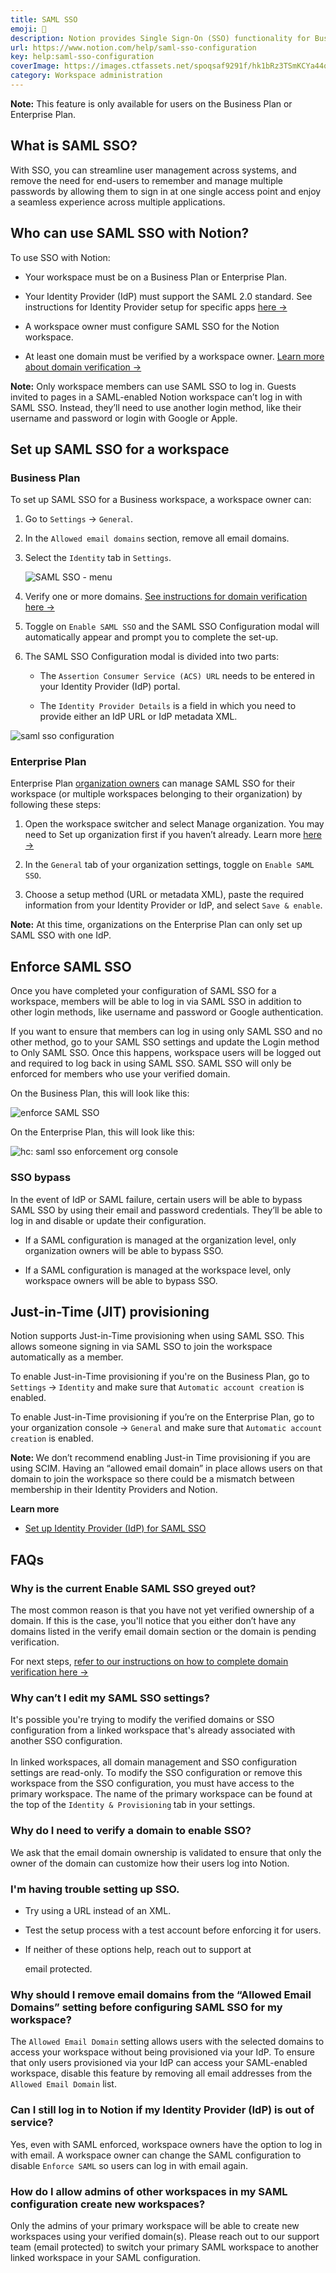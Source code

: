```yaml
---
title: SAML SSO
emoji: 🔐
description: Notion provides Single Sign-On (SSO) functionality for Business and Enterprise customers to access the app through a single authentication source. This allows IT administrators to better manage team access and keeps information more secure 🔐
url: https://www.notion.com/help/saml-sso-configuration
key: help:saml-sso-configuration
coverImage: https://images.ctfassets.net/spoqsaf9291f/hk1bRz3TSmKCYa44qqk3a/89ff18b7391cfa356d45bb68a2324c01/SAML-sso-help.png
category: Workspace administration
---
```


**Note:** This feature is only available for users on the Business Plan or Enterprise Plan.

## What is SAML SSO?

With SSO, you can streamline user management across systems, and remove the need for end-users to remember and manage multiple passwords by allowing them to sign in at one single access point and enjoy a seamless experience across multiple applications.

## Who can use SAML SSO with Notion?

To use SSO with Notion:

* Your workspace must be on a Business Plan or Enterprise Plan.

* Your Identity Provider (IdP) must support the SAML 2.0 standard. See instructions for Identity Provider setup for specific apps [here →](https://www.notion.com/help/set-up-identity-provider-for-saml-sso?preview_mode=1738356012620)

* A workspace owner must configure SAML SSO for the Notion workspace.

* At least one domain must be verified by a workspace owner. [Learn more about domain verification →](https://www.notion.com/help/domain-management#verify-a-domain-for-your-workspace)

**Note:** Only workspace members can use SAML SSO to log in. Guests invited to pages in a SAML-enabled Notion workspace can’t log in with SAML SSO. Instead, they’ll need to use another login method, like their username and password or login with Google or Apple.

## Set up SAML SSO for a workspace

### Business Plan

To set up SAML SSO for a Business workspace, a workspace owner can:

1. Go to `Settings` → `General`.

2. In the `Allowed email domains`**&#x20;**&#x73;ection, remove all email domains.

3. Select the `Identity` tab in `Settings`.

   ![SAML SSO - menu](https://images.ctfassets.net/spoqsaf9291f/5zI2AMPYGB0XicJSQ3EsHy/ec1a95e69e18051e6ef1e857e8f13147/saml_sso.png)

4. Verify one or more domains. [See instructions for domain verification here →](https://www.notion.com/help/domain-management)

5. Toggle on `Enable SAML SSO` and the SAML SSO Configuration modal will automatically appear and prompt you to complete the set-up.

6. The SAML SSO Configuration modal is divided into two parts:

   * The `Assertion Consumer Service (ACS) URL` needs to be entered in your Identity Provider (IdP) portal.

   * The `Identity Provider Details` is a field in which you need to provide either an IdP URL or IdP metadata XML.

![saml sso configuration](https://images.ctfassets.net/spoqsaf9291f/4RBz9STjVIHO5D9SD4aATm/62035400d769d4e02b319f3d0f641054/saml_sso_configuration.png)

### Enterprise Plan

Enterprise Plan [organization owners](https://www.notion.com/help/organization-level-controls#who-can-apply-organization-level-controls) can manage SAML SSO for their workspace (or multiple workspaces belonging to their organization) by following these steps:

1. Open the workspace switcher and select Manage organization. You may need to Set up organization first if you haven’t already. Learn more [here →](https://www.notion.com/help/organization-level-controls)

2. In the `General` tab of your organization settings, toggle on `Enable SAML SSO`.

3. Choose a setup method (URL or metadata XML), paste the required information from your Identity Provider or IdP, and select `Save & enable`.

**Note:** At this time, organizations on the Enterprise Plan can only set up SAML SSO with one IdP.

## Enforce SAML SSO

Once you have completed your configuration of SAML SSO for a workspace, members will be able to log in via SAML SSO in addition to other login methods, like username and password or Google authentication.

If you want to ensure that members can log in using only SAML SSO and no other method, go to your SAML SSO settings and update the Login method to Only SAML SSO. Once this happens, workspace users will be logged out and required to log back in using SAML SSO. SAML SSO will only be enforced for members who use your verified domain.

On the Business Plan, this will look like this:

![enforce SAML SSO](https://images.ctfassets.net/spoqsaf9291f/DeppayIjZm1QYNCA5mtpZ/9838dbd4d03bb988f95c1ce9805524ce/enforce_SAML_SSO.png)

On the Enterprise Plan, this will look like this:

![hc: saml sso enforcement org console](https://images.ctfassets.net/spoqsaf9291f/v6eYrZNFUETHX7JhiO1RY/6eb3185218389c0d524e8991b702bd41/Reference_Visuals_Group_135.png)

### SSO bypass

In the event of IdP or SAML failure, certain users will be able to bypass SAML SSO by using their email and password credentials. They’ll be able to log in and disable or update their configuration.

* If a SAML configuration is managed at the organization level, only organization owners will be able to bypass SSO.

* If a SAML configuration is managed at the workspace level, only workspace owners will be able to bypass SSO.

## Just-in-Time (JIT) provisioning

Notion supports Just-in-Time provisioning when using SAML SSO. This allows someone signing in via SAML SSO to join the workspace automatically as a member.

To enable Just-in-Time provisioning if you're on the Business Plan, go to `Settings`**&#x20;**→**&#x20;**`Identity` and make sure that `Automatic account creation` is enabled.

To enable Just-in-Time provisioning if you’re on the Enterprise Plan, go to your organization console → `General` and make sure that `Automatic account creation` is enabled.

**Note:&#x20;**&#x57;e don’t recommend enabling Just-in Time provisioning if you are using SCIM. Having an “allowed email domain” in place allows users on that domain to join the workspace so there could be a mismatch between membership in their Identity Providers and Notion.

**Learn more**

* [Set up Identity Provider (IdP) for SAML SSO](https://www.notion.com/help/set-up-identity-provider-for-saml-sso)


## FAQs

### Why is the current Enable SAML SSO greyed out?

The most common reason is that you have not yet verified ownership of a domain. If this is the case, you'll notice that you either don’t have any domains listed in the verify email domain section or the domain is pending verification.

For next steps, [refer to our instructions on how to complete domain verification here →](https://www.notion.com/help/domain-management)


### Why can’t I edit my SAML SSO settings?

It's possible you're<!-- --> trying to modify the verified domains or SSO configuration from a linked workspace that's already associated with another SSO configuration.\
\
In linked workspaces, all domain management and SSO configuration settings are read-only. To modify the SSO configuration or remove this workspace from the SSO configuration, you must have access to the primary workspace. The name of the primary workspace can be found at the top of the `Identity & Provisioning`**&#x20;**&#x74;ab in your settings.


### Why do I need to verify a domain to enable SSO?

We ask that the email domain ownership is validated to ensure that only the owner of the domain can customize how their users log into Notion.


### I'm having trouble setting up SSO.

* Try using a URL instead of an XML.

* Test the setup process with a test account before enforcing it for users.

* If neither of these options help, reach out to support at

  email protected.


### Why should I remove email domains from the “Allowed Email Domains” setting before configuring SAML SSO for my workspace?

The `Allowed Email Domain` setting allows users with the selected domains to access your workspace without being provisioned via your IdP. To ensure that only users provisioned via your IdP can access your SAML-enabled workspace, disable this feature by removing all email addresses from the `Allowed Email Domain` list.


### Can I still log in to Notion if my Identity Provider (IdP) is out of service?

Yes, even with SAML enforced, workspace owners have the option to log in with email. A workspace owner can change the SAML configuration to disable `Enforce SAML` so users can log in with email again.


### How do I allow admins of other workspaces in my SAML configuration create new workspaces?

Only the admins of your primary workspace will be able to create new workspaces using your verified domain(s). Please reach out to our support team (email protected) to switch your primary SAML workspace to another linked workspace in your SAML configuration.
